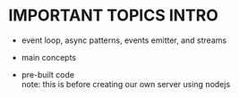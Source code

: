 # IMPORTANT TOPICS INTRO

- event loop, async patterns, events
  emitter, and streams

- main concepts

- pre-built code
  <br>
  note:
  this is before creating our own server
  using nodejs
